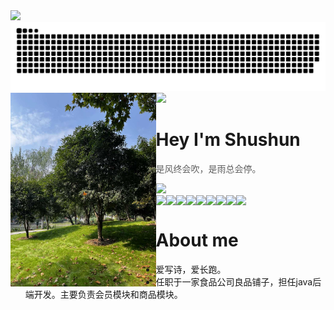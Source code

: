 

<img src="https://i.imgur.com/waxVImv.png"/>
<div align="center">
   <img  src="https://github.com/1999AZZAR/1999AZZAR/blob/main/resources/img/grid-snake.svg" alt="snake" />
</div>
<img src="https://i.imgur.com/waxVImv.png"/>
<img src="https://github.com/GEKSS5289/GEKSS5289/blob/main/IMG_9385.HEIC.JPG.JPG" alt="logo"   height="310" align="left" />


# Hey I'm Shushun

> 是风终会吹，是雨总会停。

<img  src="https://github-readme-stats.vercel.app/api?username=GEKSS5289&show_icons=true&theme=flat" height="150"/>
<div style="display:flex">
<img src="https://img.shields.io/badge/maven-blue"/>
<img src="https://img.shields.io/badge/java-brown"/>
<img src="https://img.shields.io/badge/docker-6495ED"/>
<img src="https://img.shields.io/badge/kubernetes-4169E1"/>
<img src="https://img.shields.io/badge/jenkins-FF4500"/>
<img src="https://img.shields.io/badge/mysql-F0E68C"/>
<img src="https://img.shields.io/badge/redos-F0E68C"/>
<img src="https://img.shields.io/badge/spring-2E8B57"/>
<img src="https://img.shields.io/badge/devops-DAA520"/>
</div>


# About me
- 爱写诗，爱长跑。
- 任职于一家食品公司良品铺子，担任java后端开发。主要负责会员模块和商品模块。



  
  

